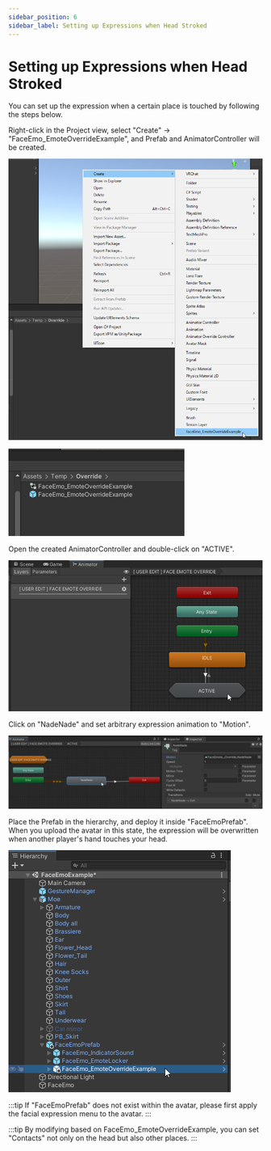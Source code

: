 ```yaml
---
sidebar_position: 6
sidebar_label: Setting up Expressions when Head Stroked
---
```


# Setting up Expressions when Head Stroked

You can set up the expression when a certain place is touched by following the steps below.

Right-click in the Project view, select "Create" → "FaceEmo_EmoteOverrideExample", and Prefab and AnimatorController will be created.

![Executing FaceEmo_EmoteOverrideExample](create_prefab.png)

![Prefab and AnimatorController](create_prefab2.png)

Open the created AnimatorController and double-click on "ACTIVE".

![Double-clicking on Active](select_active.png)

Click on "NadeNade" and set arbitrary expression animation to "Motion".

![Setting Expression Animation](select_nadenade.png)

Place the Prefab in the hierarchy, and deploy it inside "FaceEmoPrefab".  
When you upload the avatar in this state, the expression will be overwritten when another player's hand touches your head.

![Deploying Prefab](deploy_prefab.png)

:::tip
If "FaceEmoPrefab" does not exist within the avatar, please first apply the facial expression menu to the avatar.
:::

:::tip
By modifying based on FaceEmo_EmoteOverrideExample, you can set "Contacts" not only on the head but also other places.
:::
